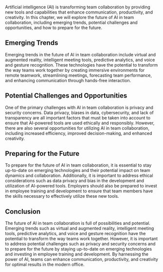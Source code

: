 
Artificial intelligence (AI) is transforming team collaboration by providing new tools and capabilities that enhance communication, productivity, and creativity. In this chapter, we will explore the future of AI in team collaboration, including emerging trends, potential challenges and opportunities, and how to prepare for the future.

Emerging Trends
---------------

Emerging trends in the future of AI in team collaboration include virtual and augmented reality, intelligent meeting tools, predictive analytics, and voice and gesture recognition. These technologies have the potential to transform the way teams work together by creating immersive environments for remote teamwork, streamlining meetings, forecasting team performance, and enhancing communication through hands-free interaction.

Potential Challenges and Opportunities
--------------------------------------

One of the primary challenges with AI in team collaboration is privacy and security concerns. Data privacy, biases in data, cybersecurity, and lack of transparency are all important factors that must be taken into account to ensure that AI-powered tools are used ethically and responsibly. However, there are also several opportunities for utilizing AI in team collaboration, including increased efficiency, improved decision-making, and enhanced creativity.

Preparing for the Future
------------------------

To prepare for the future of AI in team collaboration, it is essential to stay up-to-date on emerging technologies and their potential impact on team dynamics and collaboration. Additionally, it is important to address ethical considerations such as data privacy and bias in the development and utilization of AI-powered tools. Employers should also be prepared to invest in employee training and development to ensure that team members have the skills necessary to effectively utilize these new tools.

Conclusion
----------

The future of AI in team collaboration is full of possibilities and potential. Emerging trends such as virtual and augmented reality, intelligent meeting tools, predictive analytics, and voice and gesture recognition have the potential to transform the way teams work together. However, it is important to address potential challenges such as privacy and security concerns and to prepare for the future by staying up-to-date on emerging technologies and investing in employee training and development. By harnessing the power of AI, teams can enhance communication, productivity, and creativity for optimal results in the modern office.
